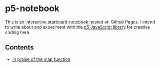 # p5-notebook

This is an interactive [starboard-notebook](https://github.com/gzuidhof/starboard-notebook) hosted on Github Pages. I intend to write about and experiment with the [p5 JavaScript library](https://p5js.org/) for creative coding here.

## Contents

-   [In praise of the map function](https://antony74.github.io/p5-notebook/src/in-praise-of-the-map-function.html)
